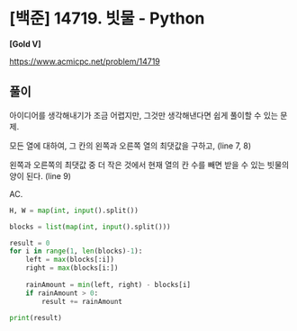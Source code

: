 # [백준] 14719. 빗물 - Python

**[Gold V]**



https://www.acmicpc.net/problem/14719



## 풀이

아이디어를 생각해내기가 조금 어렵지만, 그것만 생각해낸다면 쉽게 풀이할 수 있는 문제.



모든 열에 대하여, 그 칸의 왼쪽과 오른쪽 열의 최댓값을 구하고, (line 7, 8) 

왼쪽과 오른쪽의 최댓값 중 더 작은 것에서 현재 열의 칸 수를 빼면 받을 수 있는 빗물의 양이 된다. (line 9)



AC.

```python
H, W = map(int, input().split())

blocks = list(map(int, input().split()))

result = 0
for i in range(1, len(blocks)-1):
    left = max(blocks[:i])
    right = max(blocks[i:])
    
    rainAmount = min(left, right) - blocks[i]
    if rainAmount > 0:
        result += rainAmount

print(result)
```

